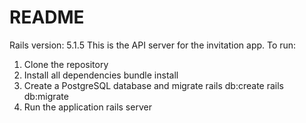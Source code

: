 # README

Rails version: 5.1.5
This is the API server for the invitation app.
To run:
1. Clone the repository
2. Install all dependencies
bundle install
3. Create a PostgreSQL database and migrate
rails db:create
rails db:migrate
4. Run the application
rails server
